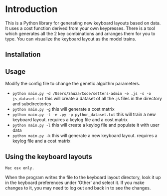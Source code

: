 # Introduction

This is a Python library for generating new keyboard layouts based on data.
It uses a cost function derived from your own keypresses. There is a tool which generates all the 2 key combinations and arranges them for you to type.
You can visualize the keyboard layout as the model trains.

## Installation

## Usage

Modify the config file to change the genetic algoithm parameters.

- `python main.py -d /Users/Shuza/Code/setters-admin -e .js -s -o js_dataset.txt` this will create a dataset of all the .js files in the directory and subdirectories
- `python main.py -g` this will generate a cost matrix
- `python main.py -t -e .py -p python_dataset.txt` this will train a new keyboard layout. requires a keylog file and a cost matrix
- `python main.py -l` this will create a keylog file and populate it with user data
- `python main.py -k` this will generate a new keyboard layout. requires a keylog file and a cost matrix

## Using the keyboard layouts

`Mac osx only.`

When the program writes the file to the keyboard layout directory, look it up in the keyboard preferences under 'Other' and select it. If you make changes to it, you may need to log out and back in to see the changes.
